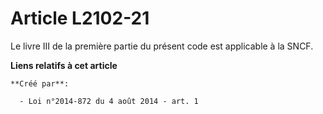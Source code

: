 # Article L2102-21

Le livre III de la première partie du présent code est applicable à la SNCF.

**Liens relatifs à cet article**

	**Créé par**:

	  - Loi n°2014-872 du 4 août 2014 - art. 1
